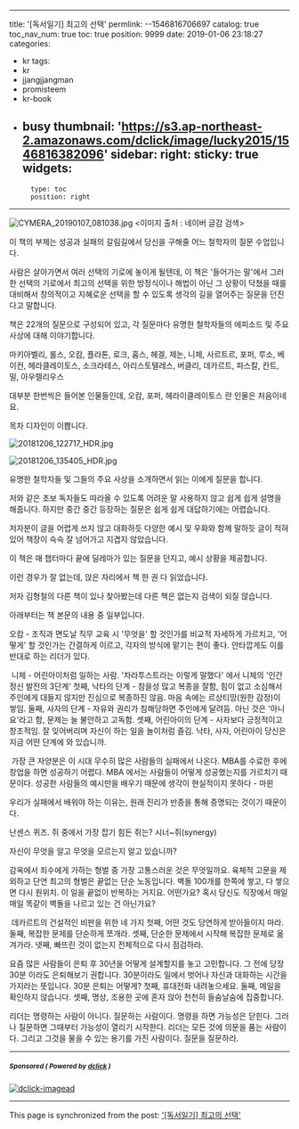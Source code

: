 
---
title: '[독서일기] 최고의 선택'
permlink: --1546816706697
catalog: true
toc_nav_num: true
toc: true
position: 9999
date: 2019-01-06 23:18:27
categories:
- kr
tags:
- kr
- jjangjjangman
- promisteem
- kr-book
- busy
thumbnail: 'https://s3.ap-northeast-2.amazonaws.com/dclick/image/lucky2015/1546816382096'
sidebar:
    right:
        sticky: true
widgets:
    -
        type: toc
        position: right
---


![CYMERA_20190107_081038.jpg](https://s3.ap-northeast-2.amazonaws.com/dclick/image/lucky2015/1546816382096)
<이미지 출처 : 네이버 글감 검색>

이 책의 부제는 성공과 실패의 갈림길에서 당신을 구해줄 어느 철학자의 질문 수업입니다.

사람은 살아가면서 여러 선택의 기로에 놓이게 될텐데, 이 책은 '들어가는 말'에서 그러한 선택의 기로에서 최고의 선택을 위한 방정식이나 해법이 아닌 그 상황이 닥쳤을 때를 대비해서 창의적이고 지혜로운 선택을 할 수 있도록 생각의 길을 열어주는 질문을 던진다고 말합니다.

책은 22개의 질문으로 구성되어 있고, 각 질문마다 유명한 철학자들의 에피소드 및 주요 사상에 대해 이야기합니다.

마키아벨리, 롤스, 오캄, 플라톤, 로크, 홉스, 헤겔, 제논, 니체, 사르트르, 포퍼, 루소, 베이컨, 헤라클레이토스, 소크라테스, 아리스토텔레스, 버클리, 데카르트, 파스칼, 칸트, 밀, 아우렐리우스

대부분 한번씩은 들어본 인물들인데, 오캄, 포퍼, 헤라이클레이토스 란 인물은 처음이네요.

목차 디자인이 이쁩니다.

![20181206_122717_HDR.jpg](https://cdn.steemitimages.com/DQmTdYg8Vqf1utqWLKYRuH7qbdJWTWhCJVmhJYJCdcqqY89/20181206_122717_HDR.jpg)

![20181206_135405_HDR.jpg](https://cdn.steemitimages.com/DQmR8k7iYLA3ipy8AyAzVcBGFokH5tKrk1KanLcGrxPcfcK/20181206_135405_HDR.jpg)

유명한 철학자들 및 그들의 주요 사상을 소개하면서 읽는 이에게 질문을 합니다.

저와 같은 초보 독자들도 따라올 수 있도록 어려운 말 사용하지 않고 쉽게 쉽게 설명을 해줍니다. 
하지만 중간 중간 등장하는 질문은 쉽게 쉽게 대답하기에는 어렵습니다.

저자분이 글을 어렵게 쓰지 않고 대화하듯 다양한 예시 및 우화와 함께 말하듯 글이 적혀있어 책장이 슥슥 잘 넘어가고 지겹지 않았습니다.

이 책은 매 챕터마다 끝에 딜레마가 있는 질문을 던지고, 예시 상황을 제공합니다.

이런 경우가 잘 없는데, 앉은 자리에서 책 한 권 다 읽었습니다.

저자 김형철의 다른 책이 있나 찾아봤는데 다른 책은 없는지 검색이 되질 않습니다.

아래부터는 책 본문의 내용 중 일부입니다.



오캄 - 조직과 면도날
직무 교육 시 '무엇을' 할 것인가를 
비교적 자세하게 가르치고,
'어떻게' 할 것인가는 간결하게 이르고,
각자의 방식에 맡기는 편이 좋다.
안타깝게도 이를 반대로 하는 리더가 있다.

​
니체 - 어린아이처럼 일하는 사람.
'차라투스트라는 이렇게 말했다' 에서
니체의 '인간 정신 발전의 3단계'
첫째, 낙타의 단계 - 참을성 많고 복종을 잘함, 힘이 없고 소심해서 주인에게 대들지 않지만 진심으로 복종하진 않음. 마음 속에는 르상티망(원한 감정)이 쌓임.
둘째, 사자의 단계 - 자유와 권리가 침해당하면 주인에게 달려듬. 아닌 것은 '아니요'라고 함, 문제는 늘 불안하고 고독함.
셋째, 어린아이의 단계 - 사자보다 긍정적이고 창조적임. 잘 잊어버리며 자신이 하는 일을 놀이처럼 즐김.
낙타, 사자, 어린아이
당신은 지금 어떤 단계에 와 있습니까. 

​
가장 큰 자양분은 이 시대 무수히 많은 사람들의 실패에서 나온다.
MBA를 수료한 후에 창업을 하면 성공하기 어렵다.
MBA 에서는 사람들이 어떻게 성공했는지를 가르치기 때문이다.
성공한 사람들의 예시만을 배우기 때문에 생각이 현실적이지 못하다 - 마윈

우리가 실패에서 배워야 하는 이유는,
원래 진리가 반증을 통해 증명되는 것이기 때문이다.

난센스 퀴즈.
쥐 중에서 가장 잡기 힘든 쥐는?
시너~쥐(synergy)

자신이 무엇을 알고 무엇을 모르는지 
알고 있습니까?

감옥에서 죄수에게 가하는 형벌 중 가장 고통스러운 것은 무엇일까요.
육체적 고문을 제외하고 단연 최고의 형벌은 끝없는 단순 노동입니다.
벽돌 100개를 한쪽에 쌓고, 다 쌓으면 다시 원위치. 이 일을 끝없이 반복하는 거지요.
어떤가요?
혹시 당신도 직장에서 매일 매일 똑같이 벽돌을 나르고 있는 건 아닌가요?

​
데카르트의 건설적인 비판을 위한 네 가지
첫째, 어떤 것도 당연하게 받아들이지 마라.
둘째, 복잡한 문제를 단순하게 쪼개라.
셋째, 단순한 문제에서 시작해 복잡한 문제로 옮겨가라.
넷째, 빠뜨린 것이 없는지 전체적으로 다시 점검하라.

요즘 많은 사람들이 은퇴 후 30년을 어떻게 설계할지를 놓고 고민합니다.
그 전에 당장 30분 이라도 은퇴해보기 권합니다.
30분이라도 일에서 벗어나 자신과 대화하는 시간을 가지라는 뜻입니다.
30분 은퇴는 어떻게?
첫째, 휴대전화 내려놓으세요.
둘째, 메일을 확인하지 않습니다.
셋째, 명상, 조용한 곳에 혼자 앉아 천천히 들숨날숨에 집중합니다.


리더는 명령하는 사람이 아니다.
질문하는 사람이다.
명령을 하면 가능성은 닫힌다.
그러나 질문하면 그때부터 가능성이 열리기 시작한다.
리더는 모든 것에 의문을 품는 사람이다.
그리고 그것을 물을 수 있는 용기를 가진 사람이다.
질문을 질문하라.



---

#####  <sub> **Sponsored ( Powered by [dclick](https://www.dclick.io) )** </sub>
[![dclick-imagead](https://s3.ap-northeast-2.amazonaws.com/dclick/image/jaydih/1546582340214.jpeg)](https://api.dclick.io/v1/c?x=eyJhbGciOiJIUzI1NiIsInR5cCI6IkpXVCJ9.eyJjIjoibHVja3kyMDE1IiwicyI6Ii0tMTU0NjgxNjcwNjY5NyIsImEiOlsiaS0xMjQiXSwidXJsIjoiaHR0cHM6Ly9zaGFyZTJzdGVlbS5pby8_cmVmPWpheWRpaCIsImlhdCI6MTU0NjgxNjcwNiwiZXhwIjoxODYyMTc2NzA2fQ.5zEkHx6ffEQI4ddchsGXc2RLqX0JJmfLSmqEI4fSb1c)

- - -

This page is synchronized from the post: ['[독서일기] 최고의 선택'](https://steemit.com/@lucky2015/--1546816706697)
